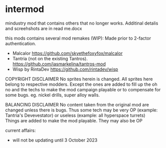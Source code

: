 # intermod
mindustry mod that contains others that no longer works. Additinal detalis and screehshots are in read me.docx

this mods contains several mod remakes (WIP): Made prior to 2-factor authentication. 
- Malcalor https://github.com/skyethefoxyfox/malcalor
- Tantria (not on the existing Tantros). https://github.com/jasmarkelina/tantros-mod
- Wisp by RintaDev https://github.com/rintadev/wisp

COPYRIGHT DISCLAIMER
No sprites herein is changed. All sprites here belong to respective modders. 
Except the ones are added to fill up the oh no and the techs to make the mod campaign playable or to compensate for some bugs. 
eg. nickel drills, super alloy walls. 

BALANCING DISCLAIMER
No content taken from the original mod are changed unless there is bugs. 
Thus some tech may be very OP (example: Tantria's Devevestator) or useless (example: all hyperspace turrets)  
Things are added to make the mod playable. They may also be OP 

current affairs: 
- will not be updating until 3 October 2023 

